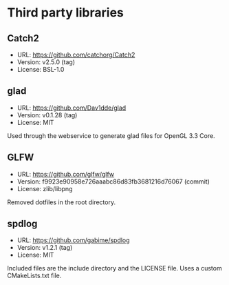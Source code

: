 # Third party libraries

## Catch2
- URL: https://github.com/catchorg/Catch2
- Version: v2.5.0 (tag)
- License: BSL-1.0

## glad
- URL: https://github.com/Dav1dde/glad
- Version: v0.1.28 (tag)
- License: MIT

Used through the webservice to generate glad files for OpenGL 3.3 Core.

## GLFW
- URL: https://github.com/glfw/glfw
- Version: f9923e90958e726aaabc86d83fb3681216d76067 (commit)
- License: zlib/libpng

Removed dotfiles in the root directory.

## spdlog
- URL: https://github.com/gabime/spdlog
- Version: v1.2.1 (tag)
- License: MIT

Included files are the include directory and the LICENSE file. Uses a custom
CMakeLists.txt file.